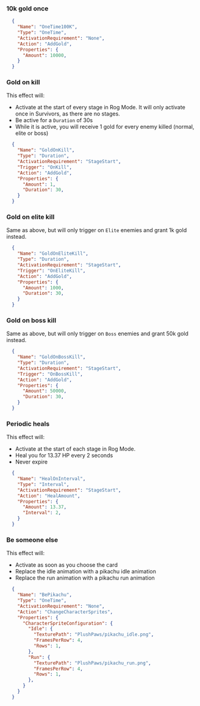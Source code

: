 ### 10k gold once
```json
  {
    "Name": "OneTime100K",
    "Type": "OneTime",
    "ActivationRequirement": "None",
    "Action": "AddGold",
    "Properties": {
      "Amount": 10000,
    }
  }
```

### Gold on kill

This effect will:
- Activate at the start of every stage in Rog Mode. It will only activate once in Survivors, as there are no stages.
- Be active for a `Duration` of 30s
- While it is active, you will receive 1 gold for every enemy killed (normal, elite or boss)

```json
  {
    "Name": "GoldOnKill",
    "Type": "Duration",
    "ActivationRequirement": "StageStart",
    "Trigger": "OnKill",
    "Action": "AddGold",
    "Properties": {
      "Amount": 1,
      "Duration": 30,
    }
  }
```

### Gold on elite kill
Same as above, but will only trigger on `Elite` enemies and grant 1k gold instead.

```json
  {
    "Name": "GoldOnEliteKill",
    "Type": "Duration",
    "ActivationRequirement": "StageStart",
    "Trigger": "OnEliteKill",
    "Action": "AddGold",
    "Properties": {
      "Amount": 1000,
      "Duration": 30,
    }
  }
```

### Gold on boss kill
Same as above, but will only trigger on `Boss` enemies and grant 50k gold instead.
```json
  {
    "Name": "GoldOnBossKill",
    "Type": "Duration",
    "ActivationRequirement": "StageStart",
    "Trigger": "OnBossKill",
    "Action": "AddGold",
    "Properties": {
      "Amount": 50000,
      "Duration": 30,
    }
  }
```

### Periodic heals
This effect will:
- Activate at the start of each stage in Rog Mode.
- Heal you for 13.37 HP every 2 seconds
- Never expire

```json
  {
    "Name": "HealOnInterval",
    "Type": "Interval",
    "ActivationRequirement": "StageStart",
    "Action": "HealAmount",
    "Properties": {
      "Amount": 13.37,
      "Interval": 2,
    }
  }
```

### Be someone else
This effect will:
- Activate as soon as you choose the card
- Replace the idle animation with a pikachu idle animation
- Replace the run animation with a pikachu run animation

```json
  {
    "Name": "BePikachu",
    "Type": "OneTime",
    "ActivationRequirement": "None",
    "Action": "ChangeCharacterSprites",
    "Properties": {
      "CharacterSpriteConfiguration": {
        "Idle": {
          "TexturePath": "PlushPaws/pikachu_idle.png",
          "FramesPerRow": 4,
          "Rows": 1,
        },
        "Run": {
          "TexturePath": "PlushPaws/pikachu_run.png",
          "FramesPerRow": 4,
          "Rows": 1,
        },
      }
    }
  }
```
